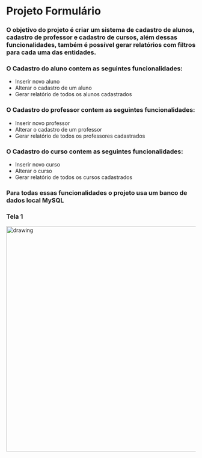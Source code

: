 
# Projeto Formulário

### O objetivo do projeto é criar um sistema de cadastro de alunos, cadastro de professor e cadastro de cursos, além dessas funcionalidades, também é possível gerar relatórios com filtros para cada uma das entidades.
### O Cadastro do aluno contem as seguintes funcionalidades: 

 - Inserir novo aluno
 - Alterar o cadastro de um aluno
 - Gerar relatório de todos os alunos cadastrados

### O Cadastro do professor contem as seguintes funcionalidades: 

 - Inserir novo professor
 - Alterar o cadastro de um professor
 - Gerar relatório de todos os professores cadastrados

### O Cadastro do curso contem as seguintes funcionalidades: 

 - Inserir novo curso
 - Alterar o curso
 - Gerar relatório de todos os cursos cadastrados 

### Para todas essas funcionalidades o projeto usa um banco de dados local MySQL 

### Tela 1
<img src="https://github.com/giovannaFantacini/FormularioAluno-POOE/assets/74154716/07487e9d-98ea-4fa9-8fa3-df09235ea3f7" alt="drawing" width="600"/>

